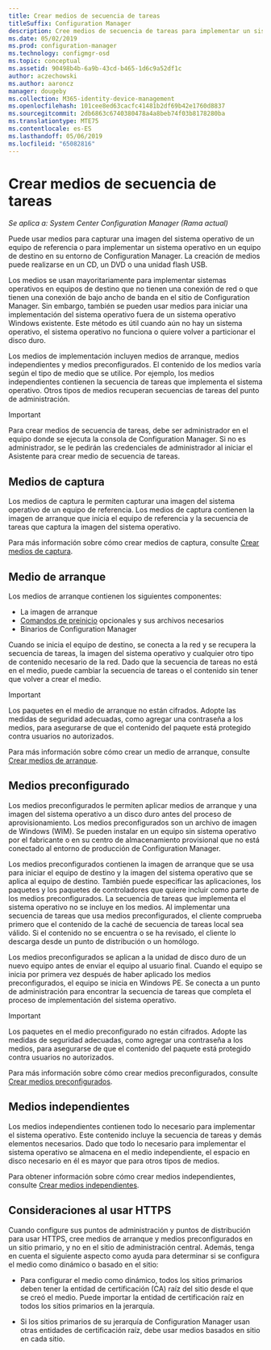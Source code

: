 ```yaml
---
title: Crear medios de secuencia de tareas
titleSuffix: Configuration Manager
description: Cree medios de secuencia de tareas para implementar un sistema operativo en un equipo de destino en su entorno de Configuration Manager.
ms.date: 05/02/2019
ms.prod: configuration-manager
ms.technology: configmgr-osd
ms.topic: conceptual
ms.assetid: 90498b4b-6a9b-43cd-b465-1d6c9a52df1c
author: aczechowski
ms.author: aaroncz
manager: dougeby
ms.collection: M365-identity-device-management
ms.openlocfilehash: 101cee8ed63cacfc41481b2df69b42e1760d8837
ms.sourcegitcommit: 2db6863c6740380478a4a8beb74f03b8178280ba
ms.translationtype: MTE75
ms.contentlocale: es-ES
ms.lasthandoff: 05/06/2019
ms.locfileid: "65082816"
---
```

# <a name="create-task-sequence-media"></a>Crear medios de secuencia de tareas

*Se aplica a: System Center Configuration Manager (Rama actual)*

Puede usar medios para capturar una imagen del sistema operativo de un equipo de referencia o para implementar un sistema operativo en un equipo de destino en su entorno de Configuration Manager. La creación de medios puede realizarse en un CD, un DVD o una unidad flash USB.  

Los medios se usan mayoritariamente para implementar sistemas operativos en equipos de destino que no tienen una conexión de red o que tienen una conexión de bajo ancho de banda en el sitio de Configuration Manager. Sin embargo, también se pueden usar medios para iniciar una implementación del sistema operativo fuera de un sistema operativo Windows existente. Este método es útil cuando aún no hay un sistema operativo, el sistema operativo no funciona o quiere volver a particionar el disco duro.  

Los medios de implementación incluyen medios de arranque, medios independientes y medios preconfigurados. El contenido de los medios varía según el tipo de medio que se utilice. Por ejemplo, los medios independientes contienen la secuencia de tareas que implementa el sistema operativo. Otros tipos de medios recuperan secuencias de tareas del punto de administración.  

> [!IMPORTANT]  
> Para crear medios de secuencia de tareas, debe ser administrador en el equipo donde se ejecuta la consola de Configuration Manager. Si no es administrador, se le pedirán las credenciales de administrador al iniciar el Asistente para crear medio de secuencia de tareas.  


## <a name="BKMK_PlanCaptureMedia"></a> Medios de captura

Los medios de captura le permiten capturar una imagen del sistema operativo de un equipo de referencia. Los medios de captura contienen la imagen de arranque que inicia el equipo de referencia y la secuencia de tareas que captura la imagen del sistema operativo.

Para más información sobre cómo crear medios de captura, consulte [Crear medios de captura](/sccm/osd/deploy-use/create-capture-media).  


## <a name="BKMK_PlanBootableMedia"></a> Medio de arranque

Los medios de arranque contienen los siguientes componentes:

- La imagen de arranque
- [Comandos de preinicio](/sccm/osd/understand/prestart-commands-for-task-sequence-media) opcionales y sus archivos necesarios
- Binarios de Configuration Manager

Cuando se inicia el equipo de destino, se conecta a la red y se recupera la secuencia de tareas, la imagen del sistema operativo y cualquier otro tipo de contenido necesario de la red. Dado que la secuencia de tareas no está en el medio, puede cambiar la secuencia de tareas o el contenido sin tener que volver a crear el medio.  

> [!IMPORTANT]  
> Los paquetes en el medio de arranque no están cifrados. Adopte las medidas de seguridad adecuadas, como agregar una contraseña a los medios, para asegurarse de que el contenido del paquete está protegido contra usuarios no autorizados.  

Para más información sobre cómo crear un medio de arranque, consulte [Crear medios de arranque](/sccm/osd/deploy-use/create-bootable-media).  


## <a name="BKMK_PlanPrestagedMedia"></a> Medios preconfigurado

Los medios preconfigurados le permiten aplicar medios de arranque y una imagen del sistema operativo a un disco duro antes del proceso de aprovisionamiento. Los medios preconfigurados son un archivo de imagen de Windows (WIM). Se pueden instalar en un equipo sin sistema operativo por el fabricante o en su centro de almacenamiento provisional que no está conectado al entorno de producción de Configuration Manager.  

Los medios preconfigurados contienen la imagen de arranque que se usa para iniciar el equipo de destino y la imagen del sistema operativo que se aplica al equipo de destino. También puede especificar las aplicaciones, los paquetes y los paquetes de controladores que quiere incluir como parte de los medios preconfigurados. La secuencia de tareas que implementa el sistema operativo no se incluye en los medios. Al implementar una secuencia de tareas que usa medios preconfigurados, el cliente comprueba primero que el contenido de la caché de secuencia de tareas local sea válido. Si el contenido no se encuentra o se ha revisado, el cliente lo descarga desde un punto de distribución o un homólogo.  

Los medios preconfigurados se aplican a la unidad de disco duro de un nuevo equipo antes de enviar el equipo al usuario final. Cuando el equipo se inicia por primera vez después de haber aplicado los medios preconfigurados, el equipo se inicia en Windows PE. Se conecta a un punto de administración para encontrar la secuencia de tareas que completa el proceso de implementación del sistema operativo.  

> [!IMPORTANT]  
> Los paquetes en el medio preconfigurado no están cifrados. Adopte las medidas de seguridad adecuadas, como agregar una contraseña a los medios, para asegurarse de que el contenido del paquete está protegido contra usuarios no autorizados.  

Para más información sobre cómo crear medios preconfigurados, consulte [Crear medios preconfigurados](/sccm/osd/deploy-use/create-prestaged-media).  


## <a name="BKMK_PlanStandaloneMedia"></a> Medios independientes

Los medios independientes contienen todo lo necesario para implementar el sistema operativo. Este contenido incluye la secuencia de tareas y demás elementos necesarios. Dado que todo lo necesario para implementar el sistema operativo se almacena en el medio independiente, el espacio en disco necesario en él es mayor que para otros tipos de medios.  

Para obtener información sobre cómo crear medios independientes, consulte [Crear medios independientes](/sccm/osd/deploy-use/create-stand-alone-media).  


## <a name="considerations-when-using-https"></a>Consideraciones al usar HTTPS

Cuando configure sus puntos de administración y puntos de distribución para usar HTTPS, cree medios de arranque y medios preconfigurados en un sitio primario, y no en el sitio de administración central. Además, tenga en cuenta el siguiente aspecto como ayuda para determinar si se configura el medio como dinámico o basado en el sitio:  

- Para configurar el medio como dinámico, todos los sitios primarios deben tener la entidad de certificación (CA) raíz del sitio desde el que se creó el medio. Puede importar la entidad de certificación raíz en todos los sitios primarios en la jerarquía.  

- Si los sitios primarios de su jerarquía de Configuration Manager usan otras entidades de certificación raíz, debe usar medios basados en sitio en cada sitio.  

